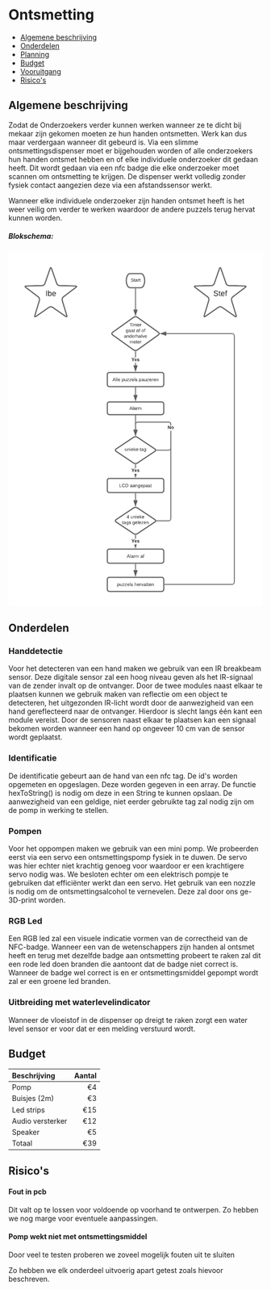 # Ontsmetting

<!-- no toc -->
- [Algemene beschrijving](#algemene-beschrijving)
- [Onderdelen](#onderdelen)
- [Planning](planning.md)
- [Budget](#budget)
- [Vooruitgang](vooruitgang.md)
- [Risico's](#risicos)





## Algemene beschrijving

Zodat de Onderzoekers verder kunnen werken wanneer ze te dicht bij mekaar zijn gekomen moeten ze hun handen ontsmetten. Werk kan dus maar verdergaan wanneer dit gebeurd is.
Via een slimme ontsmettingsdispenser moet er bijgehouden worden of alle onderzoekers hun handen ontsmet hebben en of elke individuele onderzoeker dit gedaan heeft. Dit wordt gedaan via een nfc badge die elke onderzoeker moet scannen om ontsmetting te krijgen. De dispenser werkt volledig zonder fysiek contact aangezien deze via een afstandssensor werkt.

Wanneer elke individuele onderzoeker zijn handen ontsmet heeft is het weer veilig om verder te werken waardoor de andere puzzels terug hervat kunnen worden.

##### Blokschema:
![Blokschema](blokschema.png)

## Onderdelen

### Handdetectie

Voor het detecteren van een hand maken we gebruik van een IR breakbeam sensor. Deze digitale sensor zal een hoog niveau geven als het IR-signaal van de zender invalt op de ontvanger. Door de twee modules naast elkaar te plaatsen kunnen we gebruik maken van reflectie om een object te detecteren, het uitgezonden IR-licht wordt door de aanwezigheid van een hand gereflecteerd naar de ontvanger. Hierdoor is slecht langs één kant een module vereist. Door de sensoren naast elkaar te plaatsen kan een signaal bekomen worden wanneer een hand op ongeveer 10 cm van de sensor wordt geplaatst. 

### Identificatie

De identificatie gebeurt aan de hand van een nfc tag. De id's worden opgemeten en opgeslagen. Deze worden gegeven in een array. De functie hexToString() is nodig om deze in een String te kunnen opslaan. De aanwezigheid van een geldige, niet eerder gebruikte tag zal nodig zijn om de pomp in werking te stellen.

### Pompen

Voor het oppompen maken we gebruik van een mini pomp. We probeerden eerst via een servo een ontsmettingspomp fysiek in te duwen. De servo was hier echter niet krachtig genoeg voor waardoor er een krachtigere servo nodig was. We besloten echter om een elektrisch pompje te gebruiken dat efficiënter werkt dan een servo. Het gebruik van een nozzle is nodig om de ontsmettingsalcohol te vernevelen. Deze zal door ons ge-3D-print worden.

### RGB Led

Een RGB led zal een visuele indicatie vormen van de correctheid van de NFC-badge. Wanneer een van de wetenschappers zijn handen al ontsmet heeft en terug met dezelfde badge aan ontsmetting probeert te raken zal dit een rode led doen branden die aantoont dat de badge niet correct is. Wanneer de badge wel correct is en er ontsmettingsmiddel gepompt wordt zal er een groene led branden.

### Uitbreiding met waterlevelindicator 

Wanneer de vloeistof in de dispenser op dreigt te raken zorgt een water level sensor er voor dat er een melding verstuurd wordt.


## Budget

| Beschrijving  | Aantal        | 
| :------------- |-------------:|
| Pomp     | €4 |
| Buisjes (2m)    | €3      |
| Led strips | €15      |
| Audio versterker |    €12    |
|Speaker| €5|
|Totaal|€39|


## Risico's

#### Fout in pcb

Dit valt op te lossen voor voldoende op voorhand te ontwerpen. Zo hebben we nog marge voor eventuele aanpassingen.

#### Pomp wekt niet met ontsmettingsmiddel

Door veel te testen proberen we zoveel mogelijk fouten uit te sluiten

Zo hebben we elk onderdeel uitvoerig apart getest zoals hievoor beschreven.
